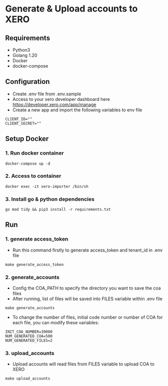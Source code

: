 # Generate & Upload accounts to XERO

## Requirements
- Python3
- Golang 1.20
- Docker
- docker-compose

## Configuration
- Create .env file from .env.sample
- Access to your xero developer dashboard here https://developer.xero.com/app/manage
- Create a new app and import the following variables to env file

```
CLIENT_ID=""
CLIENT_SECRET=""
```

## Setup Docker

### 1. Run docker container

```shell
docker-compose up -d
```

### 2. Access to container

```shell
docker exec -it xero-importer /bin/sh
```

### 3. Install go & python dependencies

```shell
go mod tidy && pip3 install -r requirements.txt
```

## Run

### 1. generate access_token

- Run this command firstly to generate access_token and tenant_id in .env file

```shell
make generate_access_token
```

### 2. generate_accounts

- Config the COA_PATH to specify the directory you want to save the coa files
- After running, list of files will be saved into FILES variable within .env file
```shell
make generate_accounts
```
- To change the number of files, initial code number or number of COA for each file, you can modify these variables:
```
INIT_COA_NUMBER=30000
NUM_GENERATED_COA=500
NUM_GENERATED_FILES=2
```

### 3. upload_accounts

- Upload accounts will read files from FILES variable to upload COA to XERO

```shell
make upload_accounts
```
